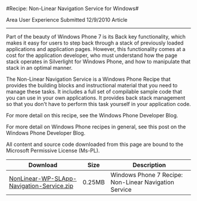 #Recipe: Non-Linear Navigation Service for Windows#

Area
User Experience
Submitted
12/9/2010
Article

---

Part of the beauty of Windows Phone 7 is its Back key functionality, which makes it easy for users to step back through a stack of previously loaded applications and application pages. However, this functionality comes at a cost for the application developer, who must understand how the page stack operates in Silverlight for Windows Phone, and how to manipulate that stack in an optimal manner.

The Non-Linear Navigation Service is a Windows Phone Recipe that provides the building blocks and instructional material that you need to manage these tasks. It includes a full set of compilable sample code that you can use in your own applications. It provides back stack management so that you don't have to perform this task yourself in your application code.

For more detail on this recipe, see the Windows Phone Developer Blog.

For more detail on Windows Phone recipes in general, see this post on the Windows Phone Developer Blog.


All content and source code downloaded from this page are bound to the Microsoft Permissive License (Ms-PL).


Download | Size | Description
---|---|---|
[NonLinear-WP-SLApp-Navigation-Service.zip](https://github.com/kniEngine/XNAGameStudio/blob/master/Samples/NonLinear-WP-SLApp-Navigation-Service.zip?raw=true) | 0.25MB | Windows Phone 7 Recipe: Non-Linear Navigation Service 